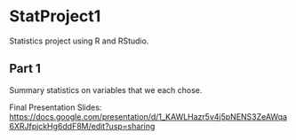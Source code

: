 # StatProject1

Statistics project using R and RStudio.

## Part 1

Summary statistics on variables that we each chose.




Final Presentation Slides: https://docs.google.com/presentation/d/1_KAWLHazr5v4j5pNENS3ZeAWqa6XRJfpjckHg6ddF8M/edit?usp=sharing
